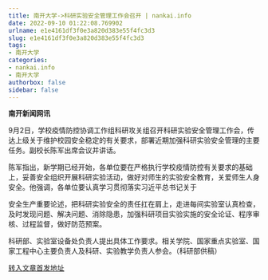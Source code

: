 ```yaml
---
title: 南开大学->科研实验安全管理工作会召开 | nankai.info
date: 2022-09-10 01:22:08.769902
urlname: e1e4161df3f0e3a820d383e55f4fc3d3
slug: e1e4161df3f0e3a820d383e55f4fc3d3
tags: 
- 南开大学
categories:
- nankai.info
- 南开大学
authorbox: false
sidebar: false
---
```

**南开新闻网讯**

9月2日，学校疫情防控协调工作组科研攻关组召开科研实验安全管理工作会，传达上级关于维护校园安全稳定的有关要求，部署近期加强科研实验安全管理的主要任务。副校长陈军出席会议并讲话。

陈军指出，新学期已经开始，各单位要在严格执行学校疫情防控有关要求的基础上，妥善安全组织开展科研实验活动，做好对师生的实验安全教育，关爱师生人身安全。他强调，各单位要认真学习贯彻落实习近平总书记关于
<!--more-->
安全生产重要论述，把科研实验安全的责任扛在肩上，走进每间实验室认真检查，及时发现问题、解决问题、消除隐患，加强科研项目实验实施的安全论证、程序审核、过程监督，做好防范预案。

科研部、实验室设备处负责人提出具体工作要求。相关学院、国家重点实验室、国家工程中心主要负责人及科研、实验教学负责人参会。（科研部供稿）



[转入文章首发地址](http://news.nankai.edu.cn/ywsd/system/2022/09/05/030052686.shtml)